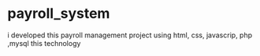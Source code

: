 # payroll_system
i developed this payroll management project using html, css, javascrip, php ,mysql this technology
